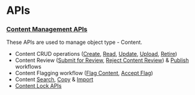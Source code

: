 # APIs

### [Content Management APIs](https://documenter.getpostman.com/view/25463377/2s935hRnae)

These APIs are used to manage object type - Content.

* Content CRUD operations ([Create](https://documenter.getpostman.com/view/25463377/2s935hRnae#0ff83dff-ef7f-43ee-9257-78ad6a77e33d), [Read](https://documenter.getpostman.com/view/25463377/2s935hRnae#0b46ef2d-7a2a-4e46-ad22-b96295ac170a), [Update](https://documenter.getpostman.com/view/25463377/2s935hRnae#4b7e384c-4e99-433f-ae85-725268a31d09), [Upload](https://documenter.getpostman.com/view/25463377/2s935hRnae#51f89f81-b44d-42a3-907c-fe3e6e994972), [Retire](https://documenter.getpostman.com/view/25463377/2s935hRnae#30e6be1d-6290-4b43-9e77-199f17e0b570))
* Content Review ([Submit for Review](https://documenter.getpostman.com/view/25463377/2s935hRnae#e146c5b1-9cc7-4b97-ac17-3d4855cf6149), [Reject Content Review](https://documenter.getpostman.com/view/25463377/2s935hRnae#4a807f45-b433-43aa-a26c-4042833781e9)) & [Publish](https://documenter.getpostman.com/view/25463377/2s935hRnae#ad1a1dee-3d98-4c63-bb15-8063dd445235) workflows
* Content Flagging workflow ([Flag Content](https://documenter.getpostman.com/view/25463377/2s935hRnae#61fed734-959f-4790-ac3e-91e865ac1c33), [Accept Flag](https://documenter.getpostman.com/view/25463377/2s935hRnae#e4a0d5b7-3b1c-4e56-bfd5-96292770331d))
* Content [Search](https://documenter.getpostman.com/view/25463377/2s8ZDa3MP7), [Copy](https://documenter.getpostman.com/view/25463377/2s935hRnae#0cb84d83-dc97-4ce6-83af-8ab93009b828) & [Import](https://documenter.getpostman.com/view/25463377/2s935hRnae#fee76c9c-0d97-4980-a867-c989ac63030e)
* [Content Lock APIs](https://documenter.getpostman.com/view/25463377/2s935hRnae#e4980d3d-1e13-453b-a879-d0f580cb724c)
